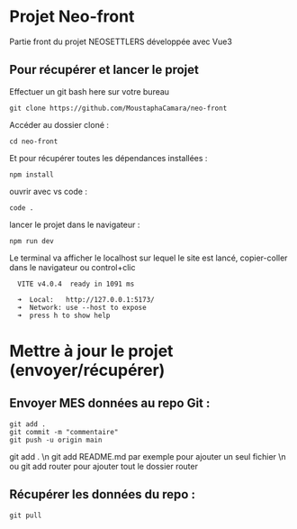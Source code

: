 # Projet Neo-front

Partie front du projet NEOSETTLERS développée avec Vue3

## Pour récupérer et lancer le projet

Effectuer un git bash here sur votre bureau

```
git clone https://github.com/MoustaphaCamara/neo-front
```

Accéder au dossier cloné :

```
cd neo-front
```

Et pour récupérer toutes les dépendances installées :

```
npm install
```

ouvrir avec vs code :

```
code .
```

lancer le projet dans le navigateur :

```
npm run dev
```

Le terminal va afficher le localhost sur lequel le site est lancé, copier-coller dans le navigateur ou control+clic

```
  VITE v4.0.4  ready in 1091 ms

  ➜  Local:   http://127.0.0.1:5173/
  ➜  Network: use --host to expose
  ➜  press h to show help

```

# Mettre à jour le projet (envoyer/récupérer)

## Envoyer MES données au repo Git :

```
git add .
git commit -m "commentaire"
git push -u origin main
```
git add . \n
git add README.md par exemple pour ajouter un seul fichier \n
ou git add router pour ajouter tout le dossier router
## Récupérer les données du repo :

```
git pull
```
